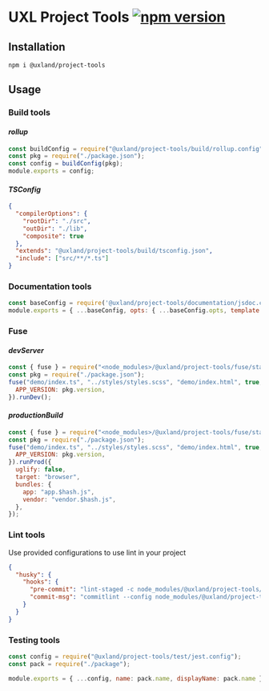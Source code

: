 # UXL Project Tools [![npm version](https://badge.fury.io/js/%40uxland%2Fproject-tools.svg)](https://badge.fury.io/js/%40uxland%2Fproject-tools)

<!-- | Build Status                                    | Statements                                    | Branches                                  | Functions                                   | Lines                               |
| ----------------------------------------------- | --------------------------------------------- | ----------------------------------------- | ------------------------------------------- | ----------------------------------- |
| ![BuildStatus](#buildstatus# 'Building Status') | ![Statements](#statements# 'Make me better!') | ![Branches](#branches# 'Make me better!') | ![Functions](#functions# 'Make me better!') | ![Lines](#lines# 'Make me better!') | -->

## Installation

`npm i @uxland/project-tools`

## Usage

### Build tools

#### _rollup_

```javascript
const buildConfig = require("@uxland/project-tools/build/rollup.config");
const pkg = require("./package.json");
const config = buildConfig(pkg);
module.exports = config;
```

#### _TSConfig_

```json
{
  "compilerOptions": {
    "rootDir": "./src",
    "outDir": "./lib",
    "composite": true
  },
  "extends": "@uxland/project-tools/build/tsconfig.json",
  "include": ["src/**/*.ts"]
}
```

### Documentation tools

```javascript
const baseConfig = require('@uxland/project-tools/documentation/jsdoc.config');
module.exports = { ...baseConfig, opts: { ...baseConfig.opts, template: <templatePath> } };
```

### Fuse

#### _devServer_

```javascript
const { fuse } = require("<node_modules>/@uxland/project-tools/fuse/start");
const pkg = require("./package.json");
fuse("demo/index.ts", "../styles/styles.scss", "demo/index.html", true, {
  APP_VERSION: pkg.version,
}).runDev();
```

#### _productionBuild_

```javascript
const { fuse } = require("<node_modules>/@uxland/project-tools/fuse/start");
const pkg = require("./package.json");
fuse("demo/index.ts", "../styles/styles.scss", "demo/index.html", true, {
  APP_VERSION: pkg.version,
}).runProd({
  uglify: false,
  target: "browser",
  bundles: {
    app: "app.$hash.js",
    vendor: "vendor.$hash.js",
  },
});
```

### Lint tools

Use provided configurations to use lint in your project

```json
{
  "husky": {
    "hooks": {
      "pre-commit": "lint-staged -c node_modules/@uxland/project-tools/lint/lint-staged.config.js",
      "commit-msg": "commitlint --config node_modules/@uxland/project-tools/lint/commitlint.config.js -E HUSKY_GIT_PARAMS"
    }
  }
}
```

### Testing tools

```javascript
const config = require("@uxland/project-tools/test/jest.config");
const pack = require("./package");

module.exports = { ...config, name: pack.name, displayName: pack.name };
```
